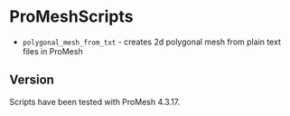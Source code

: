 # ProMeshScripts
- `polygonal_mesh_from_txt` - creates 2d polygonal mesh from plain text files in ProMesh

## Version
Scripts have been tested with ProMesh 4.3.17.

